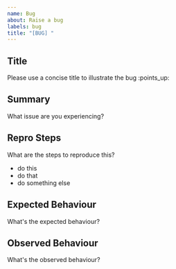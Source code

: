```yaml
---
name: Bug 
about: Raise a bug 
labels: bug 
title: "[BUG] "
---
```


## Title 

Please use a concise title to illustrate the bug  :points_up:

## Summary

What issue are you experiencing? 

## Repro Steps 

What are the steps to reproduce this? 

- do this 
- do that
- do something else 

## Expected Behaviour 

What's the expected behaviour?

## Observed Behaviour

What's the observed behaviour?
